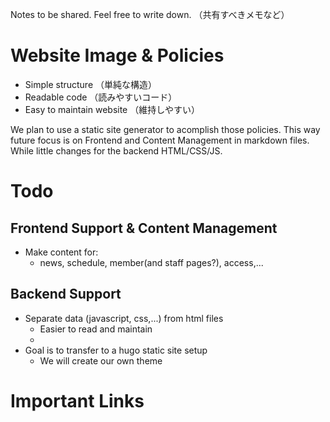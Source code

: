 Notes to be shared. Feel free to write down. （共有すべきメモなど）

# Website Image & Policies
* Simple structure （単純な構造）
* Readable code （読みやすいコード）
* Easy to maintain website （維持しやすい）

We plan to use a static site generator to acomplish those policies.  This way future focus is on Frontend and Content Management in markdown files.  While little changes for the backend HTML/CSS/JS.

# Todo
## Frontend Support & Content Management
* Make content for:
    * news, schedule, member(and staff pages?), access,...
## Backend Support
* Separate data (javascript, css,...) from html files
    * Easier to read and maintain
    * 
* Goal is to transfer to a hugo static site setup
    * We will create our own theme

# Important Links

